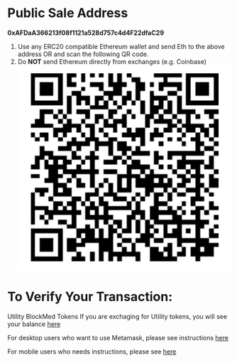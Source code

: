 # Public Sale Address
**0xAFDaA366213f08f1121a528d757c4d4F22dfaC29**

1. Use any ERC20 compatible Ethereum wallet and send Eth to the above address OR and scan the following QR code.
2. Do **NOT** send Ethereum directly from exchanges (e.g. Coinbase)
![QR Code](https://github.com/BlockMedical/BlockMedical/raw/master/docs/mobiledocs/tradecontract_QRcode.mainnet.png)

# To Verify Your Transaction:

Utility BlockMed Tokens
If you are exchaging for Utility tokens, you will see your balance [here](https://etherscan.io/address/0xafdaa366213f08f1121a528d757c4d4f22dfac29)

For desktop users who want to use Metamask, please see instructions [here](https://github.com/BlockMedical/BlockMedical/blob/master/docs/metamaskdocs/metamask_exchange_instructions.md)

For mobile users who needs instructions, please see [here](https://github.com/BlockMedical/BlockMedical/blob/master/docs/mobiledocs/README.md)

